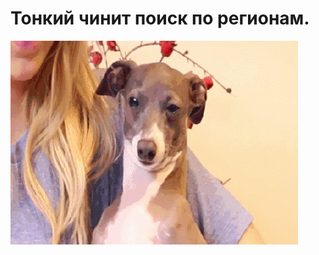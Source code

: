 # Тонкий чинит поиск по регионам.

![Тонкий чинит поиск по регионам.](../images/b9b74d60-a467-4cf0-bb62-a197efde160c.gif)